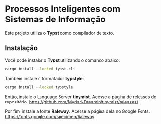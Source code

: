 # Processos Inteligentes com Sistemas de Informação

Este projeto utiliza o **Typst** como compilador de texto.

## Instalação

Você pode instalar o **Typst** utilizando o comando abaixo:

```bash
cargo install --locked typst-cli
```

Também instale o formatador **typstyle**:

```bash
cargo install --locked typstyle
```

Então, instale o Language Server **tinymist**.
Acesse a página de releases do repositório.
<https://github.com/Myriad-Dreamin/tinymist/releases/>.

Por fim, instale a fonte **Raleway**.
Acesse a página dela no Google Fonts.
<https://fonts.google.com/specimen/Raleway>.
